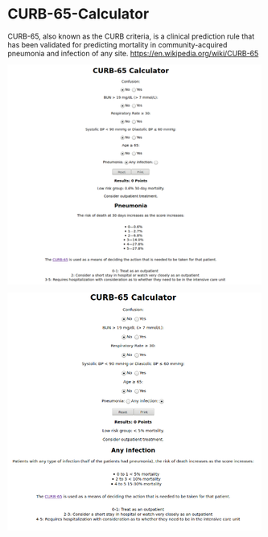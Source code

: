 # CURB-65-Calculator
CURB-65, also known as the CURB criteria, is a clinical prediction rule that has been validated for predicting mortality in community-acquired pneumonia and infection of any site. https://en.wikipedia.org/wiki/CURB-65

![alt text](https://github.com/BlueXen0n/CURB-65-Calculator/blob/master/CURB-65-Calculator-Pneumonia.png?raw=true)

![alt text](https://github.com/BlueXen0n/CURB-65-Calculator/blob/master/CURB-65-Calculator-AnyInfections.png?raw=true)
